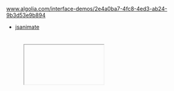 www.algolia.com/interface-demos/2e4a0ba7-4fc8-4ed3-ab24-9b3d53e9b894

-   [jsanimate](https://jsanimate-gnj46.ondigitalocean.app/)

<iframe  style="-webkit-transform:scale(0.7);-moz-transform-scale(0.7); src="https://codesandbox.io/embed/nav-bar-examples-forked-izhl5?fontsize=14&hidenavigation=1&theme=dark"
     style="width:100%; height:500px; border:0; border-radius: 4px; overflow:hidden;"
     title="Nav Bar Examples (forked)"
      ambient-light-sensor; camera; encrypted-media; geolocation; gyroscope; hid; microphone; midi; payment; usb; vr; xr-spatial-tracking"
     sandbox="allow-forms allow-modals allow-popups allow-presentation allow-same-origin allow-scripts"
   ></iframe>

<link rel="stylesheet" href="https://cdn.jsdelivr.net/npm/@algolia/algoliasearch-netlify-frontend@1/dist/algoliasearchNetlify.css" />
<script type="text/javascript" src="https://cdn.jsdelivr.net/npm/@algolia/algoliasearch-netlify-frontend@1/dist/algoliasearchNetlify.js"></script>
<script type="text/javascript">
  algoliasearchNetlify({
    appId: 'O6OT9G9U8Z',
    apiKey: 'b0cb3d390176e1ff4bd1ecb12fc15730',
    siteId: 'a1b7ee1a-11a7-4bd2-a341-2260656e216f',
    branch: 'master',
    selector: 'div#search',
  });
</script
